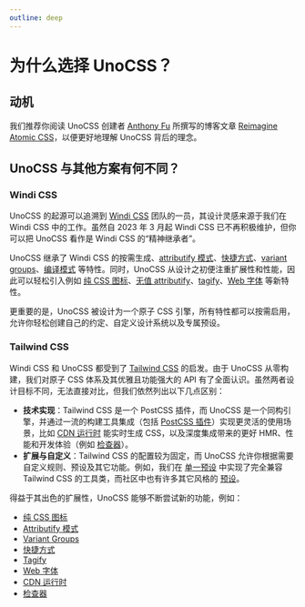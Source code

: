 ```yaml
---
outline: deep
---
```


# 为什么选择 UnoCSS？

## 动机

我们推荐你阅读 UnoCSS 创建者 [Anthony Fu](https://antfu.me/) 所撰写的博客文章 [Reimagine Atomic CSS](https://antfu.me/posts/reimagine-atomic-css)，以便更好地理解 UnoCSS 背后的理念。

## UnoCSS 与其他方案有何不同？

### Windi CSS

UnoCSS 的起源可以追溯到 [Windi CSS](https://windicss.org/) 团队的一员，其设计灵感来源于我们在 Windi CSS 中的工作。虽然自 2023 年 3 月起 Windi CSS 已不再积极维护，但你可以把 UnoCSS 看作是 Windi CSS 的“精神继承者”。

UnoCSS 继承了 Windi CSS 的按需生成、[attributify 模式](/presets/attributify)、[快捷方式](/config/shortcuts)、[variant groups](/transformers/variant-group)、[编译模式](/transformers/compile-class) 等特性。同时，UnoCSS 从设计之初便注重扩展性和性能，因此可以轻松引入例如 [纯 CSS 图标](/presets/icons)、[无值 attributify](/presets/attributify#无值-attributify)、[tagify](/presets/tagify)、[Web 字体](/presets/web-fonts) 等新特性。

更重要的是，UnoCSS 被设计为一个原子 CSS 引擎，所有特性都可以按需启用，允许你轻松创建自己的约定、自定义设计系统以及专属预设。

### Tailwind CSS

Windi CSS 和 UnoCSS 都受到了 [Tailwind CSS](https://tailwindcss.com/) 的启发。由于 UnoCSS 从零构建，我们对原子 CSS 体系及其优雅且功能强大的 API 有了全面认识。虽然两者设计目标不同，无法直接对比，但我们依然列出以下几点区别：

- **技术实现**：Tailwind CSS 是一个 PostCSS 插件，而 UnoCSS 是一个同构引擎，并通过一流的构建工具集成（包括 [PostCSS 插件](/integrations/postcss)）实现更灵活的使用场景，比如 [CDN 运行时](/integrations/runtime) 能实时生成 CSS，以及深度集成带来的更好 HMR、性能和开发体验（例如 [检查器](/tools/inspector)）。
- **扩展与自定义**：Tailwind CSS 的配置较为固定，而 UnoCSS 允许你根据需要自定义规则、预设及其它功能。例如，我们在 [单一预设](/presets/wind) 中实现了完全兼容 Tailwind CSS 的工具类，而社区中也有许多其它风格的 [预设](/presets/community)。

得益于其出色的扩展性，UnoCSS 能够不断尝试新的功能，例如：

- [纯 CSS 图标](/presets/icons)
- [Attributify 模式](/presets/attributify)
- [Variant Groups](/transformers/variant-group)
- [快捷方式](/config/shortcuts)
- [Tagify](/presets/tagify)
- [Web 字体](/presets/web-fonts)
- [CDN 运行时](/integrations/runtime)
- [检查器](/tools/inspector)
